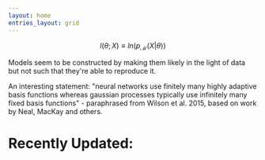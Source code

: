 ```yaml
---
layout: home
entries_layout: grid
---
```


$$ l(\theta ; X) \equiv ln \left( p_{\mathcal M} (X | \theta) \right) $$


Models seem to be constructed by making them likely in the light of data but not such that they're able to reproduce it.

An interesting statement: "neural networks use finitely many highly adaptive basis functions whereas gaussian processes typically use infinitely many fixed basis functions" - paraphrased from Wilson et al. 2015, based on work by Neal, MacKay and others.

# Recently Updated:
